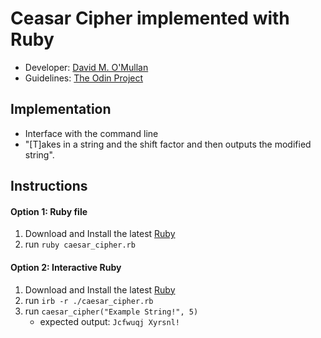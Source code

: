 # Ceasar Cipher implemented with Ruby

- Developer: [David M. O'Mullan](https://github.com/davidomullan)
- Guidelines: [The Odin Project](https://www.theodinproject.com/lessons/ruby-caesar-cipher)

## Implementation
- Interface with the command line
- "[T]akes in a string and the shift factor and then outputs the modified string".

## Instructions
#### Option 1: Ruby file
1. Download and Install the latest [Ruby](https://www.ruby-lang.org)
2. run `ruby caesar_cipher.rb`

#### Option 2: Interactive Ruby
1. Download and Install the latest [Ruby](https://www.ruby-lang.org)
2. run `irb -r ./caesar_cipher.rb`
3. run `caesar_cipher("Example String!", 5)`
	- expected output: `Jcfwuqj Xyrsnl!`